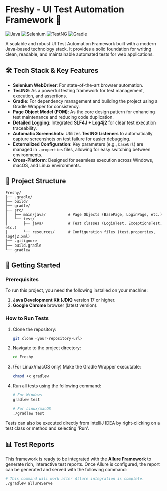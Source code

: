 # Freshy - UI Test Automation Framework 🚀

![Java](https://img.shields.io/badge/Java-17-blue.svg?style=for-the-badge&logo=openjdk)
![Selenium](https://img.shields.io/badge/Selenium-4-green.svg?style=for-the-badge&logo=selenium)
![TestNG](https://img.shields.io/badge/TestNG-7.10-orange.svg?style=for-the-badge&logo=testng)
![Gradle](https://img.shields.io/badge/Gradle-8.8-blue.svg?style=for-the-badge&logo=gradle)

A scalable and robust UI Test Automation Framework built with a modern Java-based technology stack. It provides a solid foundation for writing clean, readable, and maintainable automated tests for web applications.

## 🛠️ Tech Stack & Key Features

* **Selenium WebDriver**: For state-of-the-art browser automation.
* **TestNG**: As a powerful testing framework for test management, execution, and assertions.
* **Gradle**: For dependency management and building the project using a Gradle Wrapper for consistency.
* **Page Object Model (POM)**: As the core design pattern for enhancing test maintenance and reducing code duplication.
* **Detailed Logging**: Integrated **SLF4J + Log4j2** for clear test execution traceability.
* **Automatic Screenshots**: Utilizes **TestNG Listeners** to automatically capture screenshots on test failure for easier debugging.
* **Externalized Configuration**: Key parameters (e.g., `baseUrl`) are managed in `.properties` files, allowing for easy switching between environments.
* **Cross-Platform**: Designed for seamless execution across Windows, macOS, and Linux environments.

## 📂 Project Structure

```
Freshy/
├── .gradle/
├── build/
├── gradle/
├── src/
│   ├── main/java/          # Page Objects (BasePage, LoginPage, etc.)
│   └── test/
│       ├── java/           # Test classes (LoginTest, ExceptionsTest, etc.)
│       └── resources/      # Configuration files (test.properties, log4j2.xml)
├── .gitignore
├── build.gradle
└── gradlew
```

## 🚀 Getting Started

### Prerequisites

To run this project, you need the following installed on your machine:
1.  **Java Development Kit (JDK)** version 17 or higher.
2.  **Google Chrome** browser (latest version).

### How to Run Tests

1.  Clone the repository:
    ```bash
    git clone <your-repository-url>
    ```
2.  Navigate to the project directory:
    ```bash
    cd Freshy
    ```
3.  (For Linux/macOS only) Make the Gradle Wrapper executable:
    ```bash
    chmod +x gradlew
    ```
4.  Run all tests using the following command:
    ```bash
    # For Windows
    gradlew test

    # For Linux/macOS
    ./gradlew test
    ```
Tests can also be executed directly from IntelliJ IDEA by right-clicking on a test class or method and selecting 'Run'.

## 📊 Test Reports

This framework is ready to be integrated with the **Allure Framework** to generate rich, interactive test reports. Once Allure is configured, the report can be generated and served with the following command:

```bash
# This command will work after Allure integration is complete.
./gradlew allureServe
```
